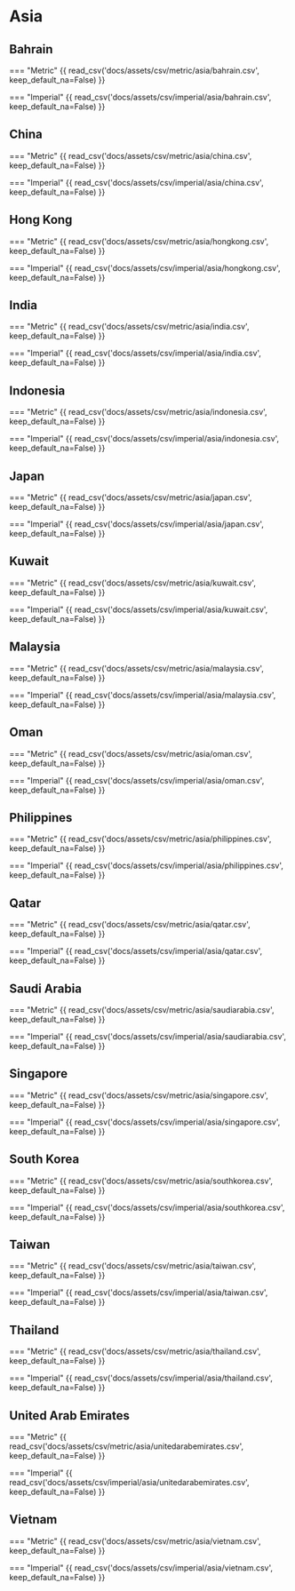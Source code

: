# Asia

## Bahrain

=== "Metric"
    {{ read_csv('docs/assets/csv/metric/asia/bahrain.csv', keep_default_na=False) }}

=== "Imperial"
    {{ read_csv('docs/assets/csv/imperial/asia/bahrain.csv', keep_default_na=False) }}

## China

=== "Metric"
    {{ read_csv('docs/assets/csv/metric/asia/china.csv', keep_default_na=False) }}

=== "Imperial"
    {{ read_csv('docs/assets/csv/imperial/asia/china.csv', keep_default_na=False) }}

## Hong Kong

=== "Metric"
    {{ read_csv('docs/assets/csv/metric/asia/hongkong.csv', keep_default_na=False) }}

=== "Imperial"
    {{ read_csv('docs/assets/csv/imperial/asia/hongkong.csv', keep_default_na=False) }}

## India

=== "Metric"
    {{ read_csv('docs/assets/csv/metric/asia/india.csv', keep_default_na=False) }}

=== "Imperial"
    {{ read_csv('docs/assets/csv/imperial/asia/india.csv', keep_default_na=False) }}

## Indonesia

=== "Metric"
    {{ read_csv('docs/assets/csv/metric/asia/indonesia.csv', keep_default_na=False) }}

=== "Imperial"
    {{ read_csv('docs/assets/csv/imperial/asia/indonesia.csv', keep_default_na=False) }}

## Japan

=== "Metric"
    {{ read_csv('docs/assets/csv/metric/asia/japan.csv', keep_default_na=False) }}

=== "Imperial"
    {{ read_csv('docs/assets/csv/imperial/asia/japan.csv', keep_default_na=False) }}

## Kuwait

=== "Metric"
    {{ read_csv('docs/assets/csv/metric/asia/kuwait.csv', keep_default_na=False) }}

=== "Imperial"
    {{ read_csv('docs/assets/csv/imperial/asia/kuwait.csv', keep_default_na=False) }}

## Malaysia

=== "Metric"
    {{ read_csv('docs/assets/csv/metric/asia/malaysia.csv', keep_default_na=False) }}

=== "Imperial"
    {{ read_csv('docs/assets/csv/imperial/asia/malaysia.csv', keep_default_na=False) }}

## Oman

=== "Metric"
    {{ read_csv('docs/assets/csv/metric/asia/oman.csv', keep_default_na=False) }}

=== "Imperial"
    {{ read_csv('docs/assets/csv/imperial/asia/oman.csv', keep_default_na=False) }}

## Philippines

=== "Metric"
    {{ read_csv('docs/assets/csv/metric/asia/philippines.csv', keep_default_na=False) }}

=== "Imperial"
    {{ read_csv('docs/assets/csv/imperial/asia/philippines.csv', keep_default_na=False) }}

## Qatar

=== "Metric"
    {{ read_csv('docs/assets/csv/metric/asia/qatar.csv', keep_default_na=False) }}

=== "Imperial"
    {{ read_csv('docs/assets/csv/imperial/asia/qatar.csv', keep_default_na=False) }}

## Saudi Arabia

=== "Metric"
    {{ read_csv('docs/assets/csv/metric/asia/saudiarabia.csv', keep_default_na=False) }}

=== "Imperial"
    {{ read_csv('docs/assets/csv/imperial/asia/saudiarabia.csv', keep_default_na=False) }}

## Singapore

=== "Metric"
    {{ read_csv('docs/assets/csv/metric/asia/singapore.csv', keep_default_na=False) }}

=== "Imperial"
    {{ read_csv('docs/assets/csv/imperial/asia/singapore.csv', keep_default_na=False) }}

## South Korea

=== "Metric"
    {{ read_csv('docs/assets/csv/metric/asia/southkorea.csv', keep_default_na=False) }}

=== "Imperial"
    {{ read_csv('docs/assets/csv/imperial/asia/southkorea.csv', keep_default_na=False) }}

## Taiwan

=== "Metric"
    {{ read_csv('docs/assets/csv/metric/asia/taiwan.csv', keep_default_na=False) }}

=== "Imperial"
    {{ read_csv('docs/assets/csv/imperial/asia/taiwan.csv', keep_default_na=False) }}

## Thailand

=== "Metric"
    {{ read_csv('docs/assets/csv/metric/asia/thailand.csv', keep_default_na=False) }}

=== "Imperial"
    {{ read_csv('docs/assets/csv/imperial/asia/thailand.csv', keep_default_na=False) }}

## United Arab Emirates

=== "Metric"
    {{ read_csv('docs/assets/csv/metric/asia/unitedarabemirates.csv', keep_default_na=False) }}

=== "Imperial"
    {{ read_csv('docs/assets/csv/imperial/asia/unitedarabemirates.csv', keep_default_na=False) }}

## Vietnam

=== "Metric"
    {{ read_csv('docs/assets/csv/metric/asia/vietnam.csv', keep_default_na=False) }}

=== "Imperial"
    {{ read_csv('docs/assets/csv/imperial/asia/vietnam.csv', keep_default_na=False) }}
